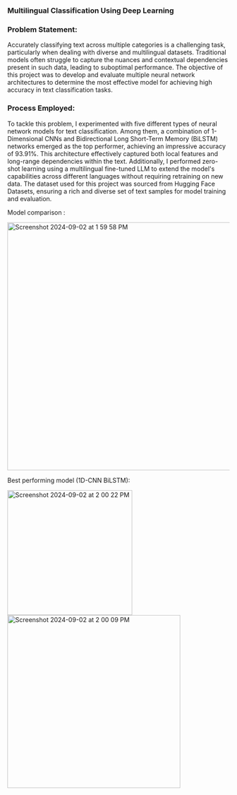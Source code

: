 ### Multilingual Classification Using Deep Learning

### Problem Statement:
Accurately classifying text across multiple categories is a challenging task, particularly when dealing with diverse and multilingual datasets. Traditional models often struggle to capture the nuances and contextual dependencies present in such data, leading to suboptimal performance. The objective of this project was to develop and evaluate multiple neural network architectures to determine the most effective model for achieving high accuracy in text classification tasks.

### Process Employed: 
To tackle this problem, I experimented with five different types of neural network models for text classification. Among them, a combination of 1-Dimensional CNNs and Bidirectional Long Short-Term Memory (BiLSTM) networks emerged as the top performer, achieving an impressive accuracy of 93.91%. This architecture effectively captured both local features and long-range dependencies within the text. Additionally, I performed zero-shot learning using a multilingual fine-tuned LLM to extend the model's capabilities across different languages without requiring retraining on new data. The dataset used for this project was sourced from Hugging Face Datasets, ensuring a rich and diverse set of text samples for model training and evaluation.



Model comparison :

<img width="562" alt="Screenshot 2024-09-02 at 1 59 58 PM" src="https://github.com/user-attachments/assets/8ac3f276-434f-4c4a-9f68-9080482623f2">





Best performing model (1D-CNN BiLSTM):

<img width="283" alt="Screenshot 2024-09-02 at 2 00 22 PM" src="https://github.com/user-attachments/assets/57949f0e-3209-4759-b021-7802ac171d5b">





<img width="392" alt="Screenshot 2024-09-02 at 2 00 09 PM" src="https://github.com/user-attachments/assets/9692497a-f8c8-4edc-9a61-70b636459105">


